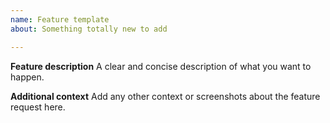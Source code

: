 ```yaml
---
name: Feature template
about: Something totally new to add

---
```


**Feature description**
A clear and concise description of what you want to happen.

**Additional context**
Add any other context or screenshots about the feature request here.

